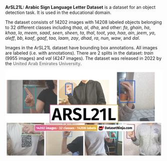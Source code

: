 **ArSL21L: Arabic Sign Language Letter Dataset** is a dataset for an object detection task. It is used in the educational domain. 

The dataset consists of 14202 images with 14208 labeled objects belonging to 32 different classes including *thaa*, *al*, *dha*, and other: *fa*, *ghain*, *ha*, *khaa*, *la*, *meem*, *saad*, *seen*, *sheen*, *ta*, *thal*, *toot*, *yaa*, *haa*, *ain*, *jeem*, *ya*, *aleff*, *bb*, *kaaf*, *gaaf*, *taa*, *laam*, *zay*, *dhad*, *ra*, *nun*, *waw*, and *dal*.

Images in the ArSL21L dataset have bounding box annotations. All images are labeled (i.e. with annotations). There are 2 splits in the dataset: *train* (9955 images) and *val* (4247 images). The dataset was released in 2022 by the <span style="font-weight: 600; color: grey; border-bottom: 1px dashed #d3d3d3;">United Arab Emirates University</span>.

<img src="https://github.com/dataset-ninja/arsl21l/raw/main/visualizations/poster.png">
